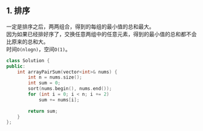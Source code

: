 ## 1. 排序
一定是排序之后，两两组合，得到的每组的最小值的总和最大。  
因为如果已经排好序了，交换任意两组中的任意元素，得到的最小值的总和都不会比原来的总和大。  
时间`O(nlogn)`，空间`O(1)`。  
```cpp
class Solution {
public:
    int arrayPairSum(vector<int>& nums) {
        int n = nums.size();
        int sum = 0;
        sort(nums.begin(), nums.end());
        for (int i = 0; i < n; i += 2)
            sum += nums[i];
        
        return sum;
    }
};
```
